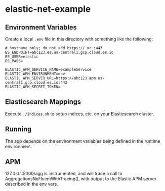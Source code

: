 # elastic-net-example

## Environment Variables

Create a local `.env` file in this directory with something like the following:
```
# hostname only; do not add https:// or :443
ES_ENDPOINT=abc123.es.us-central1.gcp.cloud.es.io
ES_USER=elastic
ES_PASS=

ELASTIC_APM_SERVICE_NAME=exampleService
ELASTIC_APM_ENVIRONMENT=dev
ELASTIC_APM_SERVER_URL=https://abc123.apm.us-central1.gcp.cloud.es.io:443
ELASTIC_APM_SECRET_TOKEN=
```

## Elasticsearch Mappings

Execute `./indices.sh` to setup indices, etc. on your Elasticsearch cluster.

## Running

The app depends on the environment variables being defined in the runtime environment.

## APM

127.0.0.1:5000/agg is instrumented, and will trace a call to AggregationsNoFluentWithTracing(), with output to the Elastic APM server described in the env vars.